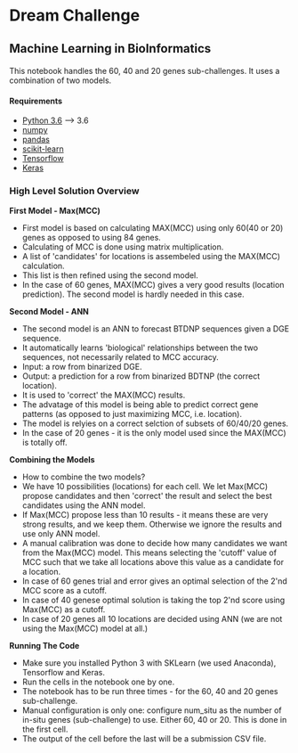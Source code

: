 # Dream Challenge
## Machine Learning in BioInformatics
####

This notebook handles the 60, 40 and 20 genes sub-challenges. It uses a combination of two models.

#### Requirements

- [Python 3.6](https://www.python.org/download/releases/3.6/) --> 3.6
- [numpy](http://www.numpy.org/)
- [pandas](http://pandas.pydata.org/)
- [scikit-learn](http://scikit-learn.org/stable/)
- [Tensorflow](https://www.tensorflow.org/)
- [Keras](http://keras.io)

### High Level Solution Overview

**First Model - Max(MCC)**

- First model is based on calculating MAX(MCC) using only 60(40 or 20) genes as opposed to using 84 genes.
- Calculating of MCC is done using matrix multiplication.
- A list of 'candidates' for locations is assembeled using the MAX(MCC) calculation.
- This list is then refined using the second model.
- In the case of 60 genes, MAX(MCC) gives a very good results (location prediction). The second model is hardly needed in this case.

**Second Model - ANN**

- The second model is an ANN to forecast BTDNP sequences given a DGE sequence.
- It automatically learns 'biological' relationships between the two sequences, not necessarily related to MCC accuracy.
- Input: a row from binarized DGE.
- Output: a prediction for a row from binarized BDTNP (the correct location).
- It is used to 'correct' the MAX(MCC) results.
- The advatage of this model is being able to predict correct gene patterns (as opposed to just maximizing MCC, i.e. location).
- The model is relyies on a correct selction of subsets of 60/40/20 genes.
- In the case of 20 genes - it is the only model used since the MAX(MCC) is totally off.

**Combining the Models**

- How to combine the two models?
- We have 10 possibilities (locations) for each cell. We let Max(MCC) propose candidates and then 'correct' the result and select the best candidates using the ANN model.
- If Max(MCC) propose less than 10 results - it means these are very strong results, and we keep them. Otherwise we ignore the results and use only ANN model.
- A manual calibration was done to decide how many candidates we want from the Max(MCC) model. This means selecting the 'cutoff' value of MCC such that we take all locations above this value as a candidate for a location.
- In case of 60 genes trial and error gives an optimal selection of the 2'nd MCC score as a cutoff.
- In case of 40 genese optimal solution is taking the top 2'nd score using Max(MCC) as a cutoff.
- In case of 20 genes all 10 locations are decided using ANN (we are not using the Max(MCC) model at all.)

**Running The Code**
- Make sure you installed Python 3 with SKLearn (we used Anaconda), Tensorflow and Keras.
- Run the cells in the notebook one by one.
- The notebook has to be run three times - for the 60, 40 and 20 genes sub-challenge.
- Manual configuration is only one:  configure num_situ as the number of in-situ genes (sub-challenge) to use. Either 60, 40 or 20. This is done in the first cell.
- The output of the cell before the last will be a submission CSV file.
